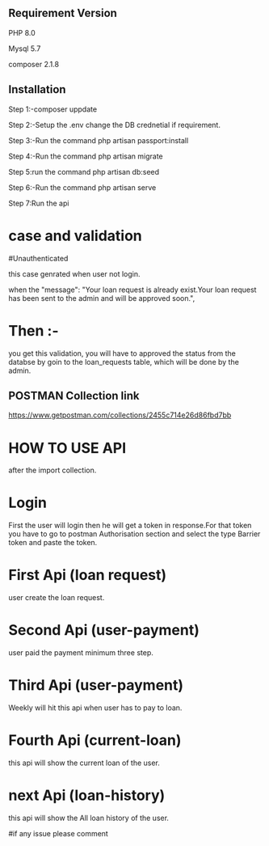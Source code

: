 ## Requirement Version

 PHP 8.0

 Mysql 5.7

 composer  2.1.8


## Installation

Step 1:-composer uppdate

Step 2:-Setup the .env change the DB crednetial if requirement.

Step 3:-Run the command php artisan passport:install

Step 4:-Run the command php artisan migrate

Step 5:run the command php artisan db:seed

Step 6:-Run the command php artisan serve

Step 7:Run the api 

# case and validation

#Unauthenticated

this case genrated when user not login.

when the "message": "Your loan request is already exist.Your loan request has been sent to the admin and will be approved soon.",

# Then :-
you get this validation, you will have to approved the status from the databse by goin to the loan_requests table, which will be done by the admin.


## POSTMAN Collection link
https://www.getpostman.com/collections/2455c714e26d86fbd7bb

# HOW TO USE API

after the import collection.
# Login
 First the user will login then he will get a token in response.For that token you have to go to postman Authorisation section and select the type Barrier token and paste the token.

# First Api (loan request)

user create the loan request.

# Second Api (user-payment)

user paid the payment minimum three step.

# Third Api (user-payment)

Weekly will hit this api when user has to pay to loan.

# Fourth Api (current-loan)

this api will show the current loan of the user.

# next Api (loan-history)

this api will show the All loan history of the user.


#if any issue please comment 

